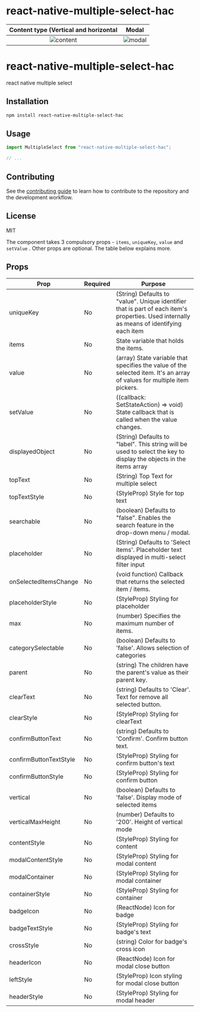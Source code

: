 # react-native-multiple-select-hac

Content type (Vertical and horizontal         |  Modal
:-------------------------:|:-------------------------:
![content](https://user-images.githubusercontent.com/63130177/155514436-38640d7e-0f31-4306-bd24-bbaf80161d0d.png)   |  ![modal](https://user-images.githubusercontent.com/63130177/155514447-33ba24d9-0b0b-403a-9795-8a99e73d29e6.png)

# react-native-multiple-select-hac

react native multiple select

## Installation

```sh
npm install react-native-multiple-select-hac
```

## Usage

```js
import MultipleSelect from "react-native-multiple-select-hac";

// ...

```

## Contributing

See the [contributing guide](CONTRIBUTING.md) to learn how to contribute to the repository and the development workflow.

## License

MIT



The component takes 3 compulsory props - `items`, `uniqueKey`, `value` and `setValue` . Other props are optional. The table below explains more.


## Props

| Prop        | Required   | Purpose  |
| ------------- |-------------| -----|
| uniqueKey      | No      | (String) Defaults to "value". Unique identifier that is part of each item's properties. Used internally as means of identifying each item|
| items | No |  State variable that holds the items. |
| value | No | (array) State variable that specifies the value of the selected item. It's an array of values for multiple item pickers. |
| setValue | No | ((callback: SetStateAction) => void)  State callback that is called when the value changes. |
| displayedObject | No | (String) Defaults to "label". This string will be used to select the key to display the objects in the items array |
| topText | No | (String) Top Text for multiple select |
| topTextStyle | No | (StyleProp<TextStyle>) Style for top text |
| searchable | No | (boolean) Defaults to "false". Enables the search feature in the drop-down menu / modal. |
| placeholder | No | (String) Defaults to 'Select items'. Placeholder text displayed in multi-select filter input |
| onSelectedItemsChange | No | (void function) Callback that returns the selected item / items. |
| placeholderStyle | No | (StyleProp<TextStyle>) Styling for placeholder |
| max | No | (number) Specifies the maximum number of items. |
| categorySelectable | No | (boolean) Defaults to 'false'. Allows selection of categories |
| parent | No | (string) The children have the parent's value as their parent key. |
| clearText | No | (string) Defaults to 'Clear'. Text for remove all selected button. |
| clearStyle | No | (StyleProp<TextStyle>) Styling for clearText |
| confirmButtonText | No | (string) Defaults to 'Confirm'. Confirm button text. |
| confirmButtonTextStyle | No | (StyleProp<ViewStyle>) Styling for confirm button's text |
| confirmButtonStyle | No | (StyleProp<ViewStyle>) Styling for confirm button |
| vertical | No | (boolean) Defaults to 'false'. Display mode of selected items|
| verticalMaxHeight | No | (number) Defaults to '200'. Height of vertical mode|
| contentStyle | No | (StyleProp<ViewStyle>) Styling for content |
| modalContentStyle | No | (StyleProp<ViewStyle>) Styling for modal content |
| modalContainer | No | (StyleProp<ViewStyle>) Styling for modal container |
| containerStyle | No | (StyleProp<ViewStyle>) Styling for container |
| badgeIcon | No | (ReactNode) Icon for badge |
| badgeTextStyle | No | (StyleProp<TextStyle>) Styling for badge's text |
| crossStyle | No | (string) Color for badge's cross icon |
| headerIcon | No | (ReactNode) Icon for modal close button |
| leftStyle | No | (StyleProp<ImageStyle>) Icon styling for modal close button |
| headerStyle | No | (StyleProp<ViewStyle>) Styling for modal header |
  
